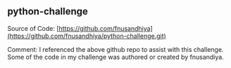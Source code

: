 ## python-challenge

Source of Code:
[https://github.com/fnusandhiya](https://github.com/fnusandhiya/python-challenge.git)

Comment: I referenced the above github repo to assist with this challenge. Some of the code in my challenge was authored or created by fnusandiya.
